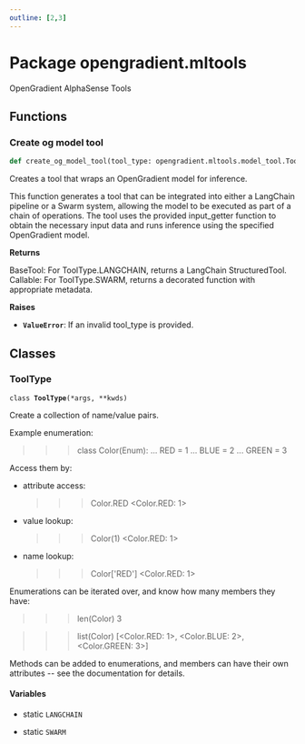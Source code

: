 ```yaml
---
outline: [2,3]
---
```


  

# Package opengradient.mltools

OpenGradient AlphaSense Tools

## Functions

  

### Create og model tool 

```python
def create_og_model_tool(tool_type: opengradient.mltools.model_tool.ToolType, model_cid: str, tool_name: str, input_getter: Callable, output_formatter: Callable[..., str], input_schema: Type[pydantic.main.BaseModel] = None, tool_description: str = 'Executes the given ML model', inference_mode: opengradient.types.InferenceMode = 0) ‑> langchain_core.tools.base.BaseTool
```

  

  
Creates a tool that wraps an OpenGradient model for inference.

This function generates a tool that can be integrated into either a LangChain pipeline
or a Swarm system, allowing the model to be executed as part of a chain of operations.
The tool uses the provided input_getter function to obtain the necessary input data and
runs inference using the specified OpenGradient model.
  

**Returns**

BaseTool: For ToolType.LANGCHAIN, returns a LangChain StructuredTool.
Callable: For ToolType.SWARM, returns a decorated function with appropriate metadata.

**Raises**

* **`ValueError`**: If an invalid tool_type is provided.

  

## Classes
    

###  ToolType

<code>class <b>ToolType</b>(*args, **kwds)</code>

  

  
Create a collection of name/value pairs.

Example enumeration:

>>> class Color(Enum):
...     RED = 1
...     BLUE = 2
...     GREEN = 3

Access them by:

- attribute access:

  >>> Color.RED
  <Color.RED: 1>

- value lookup:

  >>> Color(1)
  <Color.RED: 1>

- name lookup:

  >>> Color['RED']
  <Color.RED: 1>

Enumerations can be iterated over, and know how many members they have:

>>> len(Color)
3

>>> list(Color)
[<Color.RED: 1>, <Color.BLUE: 2>, <Color.GREEN: 3>]

Methods can be added to enumerations, and members can have their own
attributes -- see the documentation for details.
  

#### Variables

  
    
* static `LANGCHAIN`
    
* static `SWARM`
